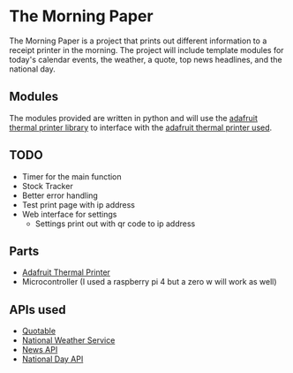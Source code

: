 # The Morning Paper
The Morning Paper is a project that prints out different information to a 
receipt printer in the morning. The project will include template modules for 
today's calendar events, the weather, a quote, top news headlines, and the 
national day.

## Modules
The modules provided are written in python and will use the [adafruit thermal 
printer library](https://github.com/adafruit/Python-Thermal-Printer) to 
interface with the 
[adafruit thermal printer used](https://www.adafruit.com/product/600).

## TODO
- Timer for the main function
- Stock Tracker
- Better error handling
- Test print page with ip address
- Web interface for settings
  - Settings print out with qr code to ip address

## Parts
- [Adafruit Thermal Printer](https://www.adafruit.com/product/600)
- Microcontroller (I used a raspberry pi 4 but a zero w will work as well)

## APIs used
- [Quotable](https://quotable.io)
- [National Weather Service](https://www.weather.gov/documentation/services-web-api)
- [News API](https://newsapi.org/)
- [National Day API](https://national-api-day.herokuapp.com)